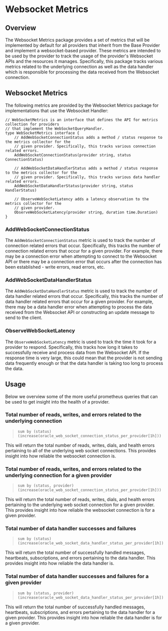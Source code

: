 # Websocket Metrics

## Overview

The Websocket Metrics package provides a set of metrics that will be implemented by default for all providers that inherit from the Base Provider and implement a websocket-based provider. These metrics are intended to be used by the provider to track the usage of the provider's Websocket APIs and the resources it manages. Specifically, this package tracks various metrics related to the underlying connection as well as the data handler which is responsible for processing the data received from the Websocket connection.

## Websocket Metrics

The following metrics are provided by the Websocket Metrics package for implementations that use the Websocket Handler:

```golang
// WebSocketMetrics is an interface that defines the API for metrics collection for providers
// that implement the WebSocketQueryHandler.
type WebSocketMetrics interface {
	// AddWebSocketConnectionStatus adds a method / status response to the metrics collector for the
	// given provider. Specifically, this tracks various connection related errors.
	AddWebSocketConnectionStatus(provider string, status ConnectionStatus)

	// AddWebSocketDataHandlerStatus adds a method / status response to the metrics collector for the
	// given provider. Specifically, this tracks various data handler related errors.
	AddWebSocketDataHandlerStatus(provider string, status HandlerStatus)

	// ObserveWebSocketLatency adds a latency observation to the metrics collector for the
	// given provider.
	ObserveWebSocketLatency(provider string, duration time.Duration)
}
```

### AddWebSocketConnectionStatus

The `AddWebSocketConnectionStatus` metric is used to track the number of connection related errors that occur. Specifically, this tracks the number of connection related errors that occur for a given provider. For example, there may be a connection error when attempting to connect to the Websocket API or there may be a connection error that occurs after the connection has been established - write errors, read errors, etc.

### AddWebSocketDataHandlerStatus

The `AddWebSocketDataHandlerStatus` metric is used to track the number of data handler related errors that occur. Specifically, this tracks the number of data handler related errors that occur for a given provider. For example, there may be a data handler error when attempting to process the data received from the Websocket API or constructing an update message to send to the client.

### ObserveWebSocketLatency

The `ObserveWebSocketLatency` metric is used to track the time it took for a provider to respond. Specifically, this tracks how long it takes to successfully receive and process data from the Websocket API. If the response time is very large, this could mean that the provider is not sending data frequently enough or that the data handler is taking too long to process the data.

## Usage

Below we overview some of the more useful prometheus queries that can be used to get insight into the health of a provider.

### Total number of reads, writes, and errors related to the underlying connection

> ```promql
> sum by (status) (increase(oracle_web_socket_connection_status_per_provider[1h]))
> ```

This will return the total number of reads, writes, dials, and health errors pertaining to all of the underlying web socket connections. This provides insight into how reliable the websocket connection is.

### Total number of reads, writes, and errors related to the underlying connection for a given provider

> ```promql
> sum by (status, provider) (increase(oracle_web_socket_connection_status_per_provider[1h]))
> ```

This will return the total number of reads, writes, dials, and health errors pertaining to the underlying web socket connection for a given provider. This provides insight into how reliable the websocket connection is for a given provider.

### Total number of data handler successes and failures

> ```promql
> sum by (status) (increase(oracle_web_socket_data_handler_status_per_provider[1h]))
> ```

This will return the total number of successfully handled messages, heartbeats, subscriptions, and errors pertaining to the data handler. This provides insight into how reliable the data handler is.

### Total number of data handler successes and failures for a given provider

> ```promql
> sum by (status, provider) (increase(oracle_web_socket_data_handler_status_per_provider[1h]))
> ```

This will return the total number of successfully handled messages, heartbeats, subscriptions, and errors pertaining to the data handler for a given provider. This provides insight into how reliable the data handler is for a given provider.
